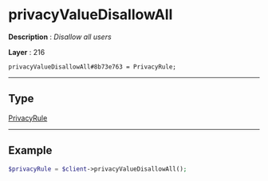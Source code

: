 # privacyValueDisallowAll

**Description** : *Disallow all users*

**Layer** : 216

```tl
privacyValueDisallowAll#8b73e763 = PrivacyRule;
```

---

## Type

[PrivacyRule](type/PrivacyRule)

---

## Example

```php
$privacyRule = $client->privacyValueDisallowAll();
```